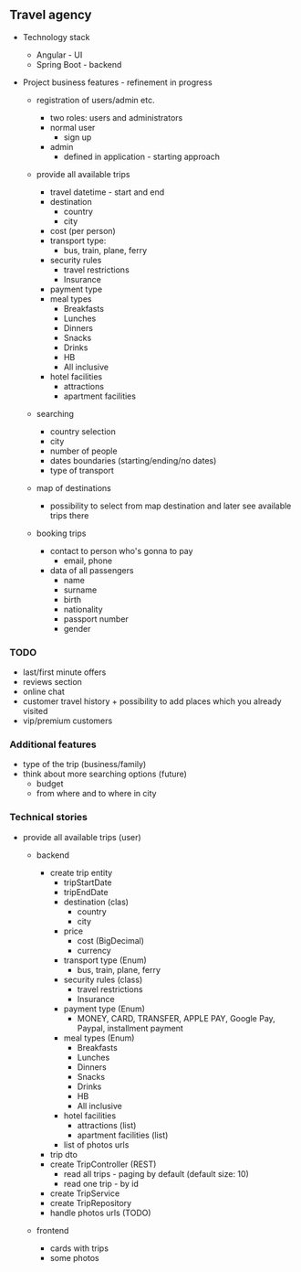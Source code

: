 ## Travel agency
- Technology stack
    - Angular - UI
    - Spring Boot - backend

- Project business features - refinement in progress
    - registration of users/admin etc.
        - two roles: users and administrators
        - normal user
            - sign up
        - admin
            - defined in application - starting approach

    - provide all available trips
        - travel datetime - start and end
        - destination
            - country
            - city
        - cost (per person)
        - transport type:
            - bus, train, plane, ferry
        - security rules
            - travel restrictions
            - Insurance
        - payment type
        - meal types
            - Breakfasts
            - Lunches
            - Dinners
            - Snacks
            - Drinks
            - HB
            - All inclusive
        - hotel facilities
            - attractions
            - apartment facilities

    - searching
        - country selection
        - city
        - number of people
        - dates boundaries (starting/ending/no dates)
        - type of transport

    - map of destinations
        - possibility to select from map destination and later see available trips there

    - booking trips
        - contact to person who's gonna to pay
            - email, phone
        - data of all passengers
            - name
            - surname
            - birth
            - nationality
            - passport number
            - gender

### TODO
- last/first minute offers
- reviews section
- online chat
- customer travel history + possibility to add places which you already visited
- vip/premium  customers

### Additional features
- type of the trip (business/family)
- think about more searching options (future)
    - budget
    - from where and to where in city

### Technical stories
- provide all available trips (user)
    - backend
        - create trip entity
            - tripStartDate
            - tripEndDate
            - destination (clas)
                - country
                - city
            - price
                - cost (BigDecimal)
                - currency
            - transport type (Enum)
                - bus, train, plane, ferry
            - security rules (class)
                - travel restrictions
                - Insurance
            - payment type (Enum)
                - MONEY, CARD, TRANSFER, APPLE PAY, Google Pay, Paypal, installment payment
            - meal types (Enum)
                - Breakfasts
                - Lunches
                - Dinners
                - Snacks
                - Drinks
                - HB
                - All inclusive
            - hotel facilities
                - attractions (list)
                - apartment facilities (list)
            - list of photos urls
        - trip dto
        - create TripController (REST)
            - read all trips - paging by default (default size: 10)
            - read one trip - by id
        - create TripService
        - create TripRepository
        - handle photos urls (TODO)

    - frontend
        - cards with trips
        - some photos